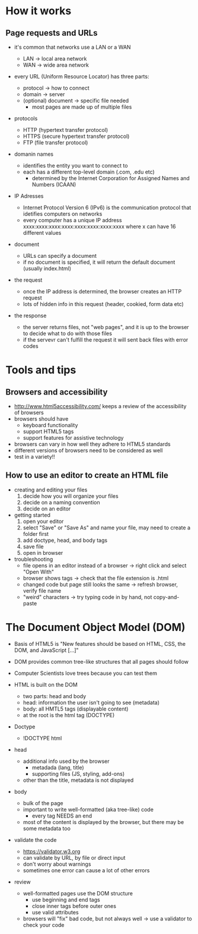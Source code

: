# How it works

## Page requests and URLs

- it's common that networks use a LAN or a WAN
    - LAN -> local area network
    - WAN -> wide area network
- every URL (Uniform Resource Locator) has three parts:
    - protocol -> how to connect
    - domain -> server
    - (optional) document -> specific file needed
        - most pages are made up of multiple files
- protocols
    - HTTP (hypertext transfer protocol)
    - HTTPS (secure hypertext transfer protocol)
    - FTP (file transfer protocol)
- domanin names
    - identifies the entity you want to connect to
    - each has a different top-level domain (.com, .edu etc)
        - determined by the Internet Corporation for Assigned Names and Numbers (ICAAN)
- IP Adresses
    - Internet Protocol Version 6 (IPv6) is the communication protocol that idetifies computers on networks
    - every computer has a unique IP address xxxx:xxxx:xxxx:xxxx:xxxx:xxxx:xxxx:xxxx where x can have 16 different values
- document
    - URLs can specify a document
    - if no document is specified, it will return the default document (usually index.html)

- the request
    - once the IP address is determined, the browser creates an HTTP request
    - lots of hidden info in this request (header, cookied, form data etc)
- the response
    - the server returns files, not "web pages", and it is up to the browser to decide what to do with those files
    - if the servevr can't fulfill the request it will sent back files with error codes

# Tools and tips

## Browsers and accessibility

- http://www.html5accessibility.com/ keeps a review of the accessibility of browsers
- browsers should have
    - keyboard functionality
    - support HTML5 tags
    - support features for assistive technology
- browsers can vary in how well they adhere to HTML5 standards
- different versions of browsers need to be considered as well
- test in a variety!!

## How to use an editor to create an HTML file

- creating and editing your files
    1. decide how you will organize your files
    2. decide on a naming convention
    3. decide on an editor
- getting started
    1. open your editor
    2. select "Save" or "Save As" and name your file, may need to create a folder first
    3. add doctype, head, and body tags
    4. save file
    5. open in browser
- troubleshooting
    - file opens in an editor instead of a browser -> right click and select "Open With"
    - browser shows tags -> check that the file extension is .html
    - changed code but page still looks the same -> refresh browser, verify file name
    - "weird" characters -> try typing code in by hand, not copy-and-paste

# The Document Object Model (DOM)

- Basis of HTML5 is "New features should be based on HTML, CSS, the DOM, and JavaScript [...]"
- DOM provides common tree-like structures that all pages should follow
- Computer Scientists love trees because you can test them
- HTML is built on the DOM
    - two parts: head and body
    - head: information the user isn't going to see (metadata)
    - body: all HMTL5 tags (displayable content)
    - at the root is the html tag (DOCTYPE)

- Doctype
    - !DOCTYPE html

- head
    - additional info used by the browser
        - metadada (lang, title)
        - supporting files (JS, styling, add-ons)
    - other than the title, metadata is not displayed

- body
    - bulk of the page
    - important to write well-formatted (aka tree-like) code
        - every tag NEEDS an end
    - most of the content is displayed by the browser, but there may be some metadata too

- validate the code
    - https://validator.w3.org
    - can validate by URL, by file or direct input
    - don't worry about warnings
    - sometimes one error can cause a lot of other errors

- review
    - well-formatted pages use the DOM structure
        - use beginning and end tags
        - close inner tags before outer ones
        - use valid attributes
    - browsers will "fix" bad code, but not always well -> use a validator to check your code